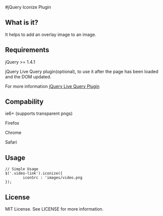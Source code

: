 #jQuery Iconize Plugin

## What is it?
It helps to add an overlay image to an image.

## Requirements
jQuery >= 1.4.1

jQuery Live Query plugin(optional), to use it after the page has been loaded and the DOM updated. 

For more information <a href="http://brandonaaron.net/code/livequery/docs">jQuery Live Query Plugin</a>


## Compability
ie6+ (supports transparent pngs)

Firefox

Chrome

Safari


## Usage
	// Simple Usage
	$('.video-link').iconize({
		    iconSrc : 'images/video.png
	});

## License
MIT License. See LICENSE for more information.



